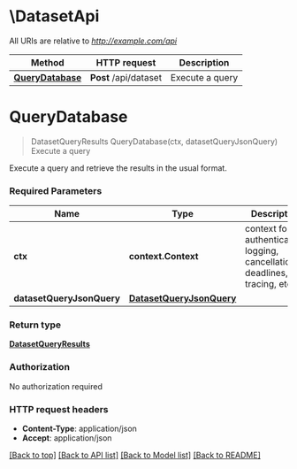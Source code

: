# \DatasetApi

All URIs are relative to *http://example.com/api*

Method | HTTP request | Description
------------- | ------------- | -------------
[**QueryDatabase**](DatasetApi.md#QueryDatabase) | **Post** /api/dataset | Execute a query


# **QueryDatabase**
> DatasetQueryResults QueryDatabase(ctx, datasetQueryJsonQuery)
Execute a query

Execute a query and retrieve the results in the usual format.

### Required Parameters

Name | Type | Description  | Notes
------------- | ------------- | ------------- | -------------
 **ctx** | **context.Context** | context for authentication, logging, cancellation, deadlines, tracing, etc.
  **datasetQueryJsonQuery** | [**DatasetQueryJsonQuery**](DatasetQueryJsonQuery.md)|  | 

### Return type

[**DatasetQueryResults**](DatasetQueryResults.md)

### Authorization

No authorization required

### HTTP request headers

 - **Content-Type**: application/json
 - **Accept**: application/json

[[Back to top]](#) [[Back to API list]](../README.md#documentation-for-api-endpoints) [[Back to Model list]](../README.md#documentation-for-models) [[Back to README]](../README.md)

